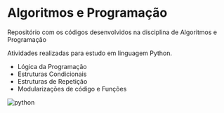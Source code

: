 # Algoritmos e Programação
Repositório com os códigos desenvolvidos na disciplina de Algoritmos e Programação


Atividades realizadas para estudo em linguagem Python.

- Lógica da Programação
- Estruturas Condicionais
- Estruturas de Repetição
- Modularizações de código e Funções

![python](https://user-images.githubusercontent.com/111580760/194769898-f5819079-08dc-4b34-8f65-ac2efa2f7718.jpg)
